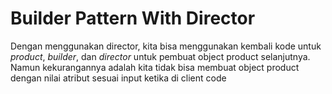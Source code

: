 # Builder Pattern With Director

Dengan menggunakan director, kita bisa menggunakan kembali kode untuk _product_, _builder_, dan _director_ untuk pembuat object product selanjutnya. Namun kekurangannya adalah kita tidak bisa membuat object product dengan nilai atribut sesuai input ketika di client code